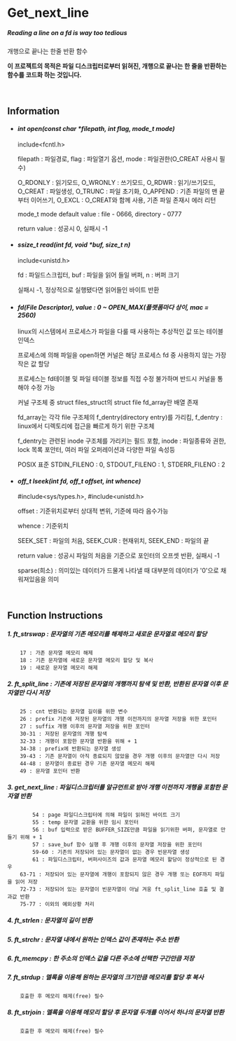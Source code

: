 # **Get_next_line**

##### Reading a line on a fd is way too tedious

개행으로 끝나는 한줄 반환 함수

**이 프로젝트의 목적은 파일 디스크립터로부터 읽혀진, 개행으로 끝나는 한 줄을 반환하는 함수를 코드화 하는 것입니다.**

<br>

## Information

- #### _int	open(const char *filepath, int flag, mode_t mode)_
    include<fcntl.h>
    
    filepath : 파일경로, flag : 파일열기 옵션, mode : 파일권한(O_CREAT 사용시 필수)
    
    O_RDONLY : 읽기모드, O_WRONLY : 쓰기모드, O_RDWR : 읽기/쓰기모드, O_CREAT : 파일생성, O_TRUNC : 파일 초기화, O_APPEND : 기존 파일의 맨 끝부터 이어쓰기, O_EXCL : O_CREAT와 함께 사용, 기존 파일 존재시 에러 리턴
    
    mode_t mode default value : file - 0666, directory - 0777
    
    return value : 성공시 0, 실패시 -1

- #### _ssize_t	read(int fd, void *buf, size_t n)_
    include<unistd.h>
    
    fd : 파일드스크립터, buf : 파일을 읽어 들일 버퍼, n : 버퍼 크기
    
    실패시 -1, 정상적으로 실행됐다면 읽어들인 바이트 반환

- #### _fd(File Descriptor), value : 0 ~ OPEN_MAX(플랫폼마다 상이, mac = 2560)_
    linux의 시스템에서 프로세스가 파일을 다룰 때 사용하는 추상적인 값 또는 테이블 인덱스
    
    프로세스에 의해 파일을 open하면 커널은 해당 프로세스 fd 중 사용하지 않는 가장 작은 값 할당
    
    프로세스는 fd테이블 및 파일 테이블 정보를 직접 수정 불가하며 반드시 커널을 통해야 수정 가능
    
    커널 구조체 중 struct files_struct의 struct file fd_array란 배열 존재

    fd_array는 각각 file 구조체의 f_dentry(directory entry)를 가리킴, f_dentry : linux에서 디렉토리에 접근을 빠르게 하기 위한 구조체
    
    f_dentry는 관련된 inode 구조체를 가리키는 필드 포함, inode : 파일종류와 권한, lock 목록 포안터, 여러 파일 오퍼레이션과 다양한 파일 속성등
    
    POSIX 표준 STDIN_FILENO : 0, STDOUT_FILENO : 1, STDERR_FILENO : 2

- #### _off_t	lseek(int fd, off_t offset, int whence)_
    #include<sys/types.h>, #include<unistd.h>
    
    offset : 기준위치로부터 상대적 변위, 기준에 따라 음수가능

    whence : 기준위치

    SEEK_SET : 파일의 처음, SEEK_CUR : 현재위치, SEEK_END : 파일의 끝
    
    return value : 성공시 파일의 처음을 기준으로 포인터의 오프셋 반환, 실패시 -1
    
    sparse(희소) : 의미있는 데이터가 드물게 나타낼 때 대부분의 데이터가 '0'으로 채워져있음을 의미

<br>

## Function Instructions

##### 1.	ft_strswap : 문자열의 기존 메모리를 해제하고 새로운 문자열로 메모리 할당
		17 : 가존 문자열 메모리 해제
		18 : 기존 문자열에 새로운 문자열 메모리 할당 및 복사
		19 : 새로운 문자열 메모리 해제


##### 2.	ft_split_line : 기존에 저장된 문자열의 개행까지 탐색 및 반환, 반환된 문자열 이후 문자열만 다시 저장
		25 : cnt 반환되는 문자열 길이를 위한 변수
		26 : prefix 기존에 저장된 문자열의 개행 이전까지의 문자열 저장을 위한 포인터
		27 : suffix 개행 이후의 문자열 저장을 위한 포인터
		30-31 : 저장된 문자열의 개행 탐색
		32-33 : 개행이 포함한 문자열 반환을 위해 + 1
		34-38 : prefix에 반환되는 문자열 생성
		39-43 : 기존 문자열이 아직 종료되지 않았을 경우 개행 이후의 문자열만 다시 저장
		44-48 : 문자열이 종료된 경우 기존 문자열 메모리 해제
		49 : 문자열 포인터 반환


##### 3.	get_next_line : 파일디스크립터를 알규먼트로 받아 개행 이전까지 개행을 포함한 문자열 반환
	        54 : page 파일디스크립터에 의해 파일이 읽혀진 바이트 크기
	        55 : temp 문자열 교환을 위한 임시 포인터
	        56 : buf 입력으로 받은 BUFFER_SIZE만큼 파일을 읽기위한 버퍼, 문자열로 만들기 위해 + 1
	        57 : save_buf 함수 실행 후 개행 이후의 문자열 저장을 위한 포인터
	        59-60 : 기존의 저장되어 있는 문자열이 없는 경우 빈문자열 생성
	        61 : 파일디스크립터, 버퍼사이즈의 값과 문자열 메모리 할당이 정상적으로 된 경우
		63-71 : 저장되어 있는 문자열에 개행이 포함되지 않은 경우 개행 또는 EOF까지 파일을 읽어 저장
		72-73 : 저장되어 있는 문자열이 빈문자열이 아닐 겨웅 ft_split_line 호출 및 결과값 반환
		75-77 : 이외의 예외상황 처리

##### 4.	ft_strlen : 문자열의 길이 반환
##### 5.	ft_strchr : 문자열 내에서 원하는 인덱스 값이 존재하는 주소 반환
##### 6.	ft_memcpy : 한 주소의 인덱스 값을 다른 주소에 선택한 구간만큼 저장
##### 7.	ft_strdup : 멜록을 이용해 원하는 문자열의 크기만큼 메모리를 할당 후 복사
		호출한 후 메모리 해제(free) 필수
##### 8.	ft_strjoin : 멜록을 이용해 메모리 할당 후 문자열 두개를 이어서 하나의 문자열 반환
		호출한 후 메모리 해제(free) 필수

